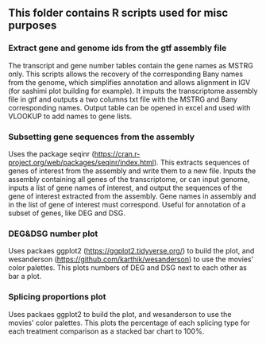 ## This folder contains R scripts used for misc purposes

### Extract gene and genome ids from the gtf assembly file
The transcript and gene number tables contain the gene names as MSTRG only.
This scripts allows the recovery of the corresponding Bany names from the genome, which simplifies annotation and allows alignment in IGV (for sashimi plot building for example).
It imputs the transcriptome assembly file in gtf and outputs a two columns txt file with the MSTRG and Bany corresponding names. 
Output table can be opened in excel and used with VLOOKUP to add names to gene lists.

### Subsetting gene sequences from the assembly 
Uses the package seqinr (https://cran.r-project.org/web/packages/seqinr/index.html).
This extracts sequences of genes of interest from the assembly and write them to a new file.
Inputs the assembly containing all genes of the transcriptome, or can input genome, inputs a list of gene names of interest, and output the sequences of the gene of interest extracted from the assembly.
Gene names in assembly and in the list of gene of interest must correspond. 
Useful for annotation of a subset of genes, like DEG and DSG.

### DEG&DSG number plot
Uses packaes ggplot2 (https://ggplot2.tidyverse.org/) to build the plot, and wesanderson (https://github.com/karthik/wesanderson) to use the movies' color palettes.
This plots numbers of DEG and DSG next to each other as bar a plot. 

### Splicing proportions plot
Uses packaes ggplot2 to build the plot, and wesanderson to use the movies' color palettes.
This plots the percentage of each splicing type for each treatment comparison as a stacked bar chart to 100%. 
